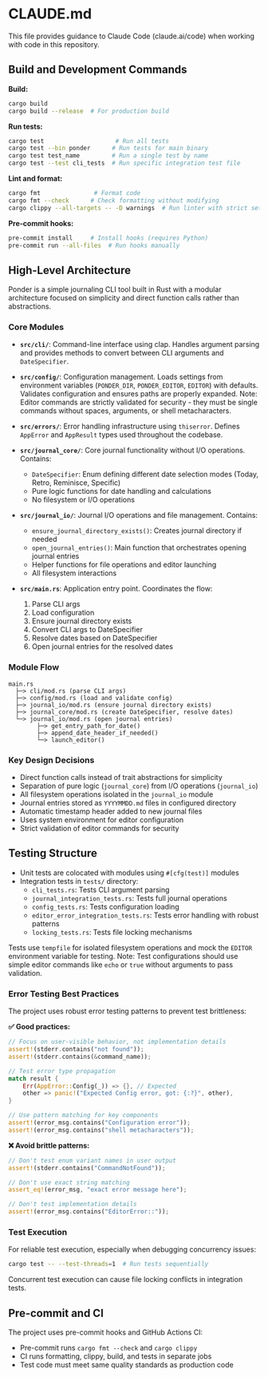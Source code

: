 # CLAUDE.md

This file provides guidance to Claude Code (claude.ai/code) when working with code in this repository.

## Build and Development Commands

**Build:**
```bash
cargo build
cargo build --release  # For production build
```

**Run tests:**
```bash
cargo test                    # Run all tests
cargo test --bin ponder      # Run tests for main binary
cargo test test_name         # Run a single test by name
cargo test --test cli_tests  # Run specific integration test file
```

**Lint and format:**
```bash
cargo fmt               # Format code
cargo fmt --check      # Check formatting without modifying
cargo clippy --all-targets -- -D warnings  # Run linter with strict settings
```

**Pre-commit hooks:**
```bash
pre-commit install     # Install hooks (requires Python)
pre-commit run --all-files  # Run hooks manually
```

## High-Level Architecture

Ponder is a simple journaling CLI tool built in Rust with a modular architecture focused on simplicity and direct function calls rather than abstractions.

### Core Modules

- **`src/cli/`**: Command-line interface using clap. Handles argument parsing and provides methods to convert between CLI arguments and `DateSpecifier`.

- **`src/config/`**: Configuration management. Loads settings from environment variables (`PONDER_DIR`, `PONDER_EDITOR`, `EDITOR`) with defaults. Validates configuration and ensures paths are properly expanded. Note: Editor commands are strictly validated for security - they must be single commands without spaces, arguments, or shell metacharacters.

- **`src/errors/`**: Error handling infrastructure using `thiserror`. Defines `AppError` and `AppResult` types used throughout the codebase.

- **`src/journal_core/`**: Core journal functionality without I/O operations. Contains:
  - `DateSpecifier`: Enum defining different date selection modes (Today, Retro, Reminisce, Specific)
  - Pure logic functions for date handling and calculations
  - No filesystem or I/O operations

- **`src/journal_io/`**: Journal I/O operations and file management. Contains:
  - `ensure_journal_directory_exists()`: Creates journal directory if needed
  - `open_journal_entries()`: Main function that orchestrates opening journal entries
  - Helper functions for file operations and editor launching
  - All filesystem interactions

- **`src/main.rs`**: Application entry point. Coordinates the flow:
  1. Parse CLI args
  2. Load configuration
  3. Ensure journal directory exists
  4. Convert CLI args to DateSpecifier
  5. Resolve dates based on DateSpecifier
  6. Open journal entries for the resolved dates

### Module Flow

```
main.rs
  ├─> cli/mod.rs (parse CLI args)
  ├─> config/mod.rs (load and validate config)
  ├─> journal_io/mod.rs (ensure journal directory exists)
  ├─> journal_core/mod.rs (create DateSpecifier, resolve dates)
  └─> journal_io/mod.rs (open journal entries)
        ├─> get_entry_path_for_date()
        ├─> append_date_header_if_needed()
        └─> launch_editor()
```

### Key Design Decisions

- Direct function calls instead of trait abstractions for simplicity
- Separation of pure logic (`journal_core`) from I/O operations (`journal_io`)
- All filesystem operations isolated in the `journal_io` module
- Journal entries stored as `YYYYMMDD.md` files in configured directory
- Automatic timestamp header added to new journal files
- Uses system environment for editor configuration
- Strict validation of editor commands for security

## Testing Structure

- Unit tests are colocated with modules using `#[cfg(test)]` modules
- Integration tests in `tests/` directory:
  - `cli_tests.rs`: Tests CLI argument parsing
  - `journal_integration_tests.rs`: Tests full journal operations
  - `config_tests.rs`: Tests configuration loading
  - `editor_error_integration_tests.rs`: Tests error handling with robust patterns
  - `locking_tests.rs`: Tests file locking mechanisms

Tests use `tempfile` for isolated filesystem operations and mock the `EDITOR` environment variable for testing. Note: Test configurations should use simple editor commands like `echo` or `true` without arguments to pass validation.

### Error Testing Best Practices

The project uses robust error testing patterns to prevent test brittleness:

**✅ Good practices:**
```rust
// Focus on user-visible behavior, not implementation details
assert!(stderr.contains("not found"));
assert!(stderr.contains(&command_name));

// Test error type propagation
match result {
    Err(AppError::Config(_)) => {}, // Expected
    other => panic!("Expected Config error, got: {:?}", other),
}

// Use pattern matching for key components
assert!(error_msg.contains("Configuration error"));
assert!(error_msg.contains("shell metacharacters"));
```

**❌ Avoid brittle patterns:**
```rust
// Don't test enum variant names in user output
assert!(stderr.contains("CommandNotFound"));

// Don't use exact string matching
assert_eq!(error_msg, "exact error message here");

// Don't test implementation details
assert!(error_msg.contains("EditorError::"));
```

### Test Execution

For reliable test execution, especially when debugging concurrency issues:
```bash
cargo test -- --test-threads=1  # Run tests sequentially
```

Concurrent test execution can cause file locking conflicts in integration tests.

## Pre-commit and CI

The project uses pre-commit hooks and GitHub Actions CI:
- Pre-commit runs `cargo fmt --check` and `cargo clippy`
- CI runs formatting, clippy, build, and tests in separate jobs
- Test code must meet same quality standards as production code